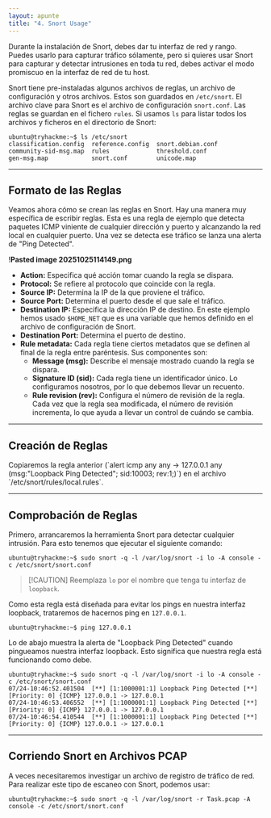 ```yaml
---
layout: apunte
title: "4. Snort Usage"
---
```


Durante la instalación de Snort, debes dar tu interfaz de red y rango. Puedes usarlo para capturar tráfico sólamente, pero si quieres usar Snort para capturar y detectar intrusiones en toda tu red, debes activar el modo promiscuo en la interfaz de red de tu host.

Snort tiene pre-instaladas algunos archivos de reglas, un archivo de configuración y otros archivos. Estos son guardados en `/etc/snort`. El archivo clave para Snort es el archivo de configuración `snort.conf`. Las reglas se guardan en el fichero `rules`. Si usamos `ls` para listar todos los archivos y ficheros en el directorio de Snort:

```shell
ubuntu@tryhackme:~$ ls /etc/snort
classification.config  reference.config  snort.debian.conf
community-sid-msg.map  rules             threshold.conf
gen-msg.map            snort.conf        unicode.map
```

-----------------------------
<h2>Formato de las Reglas</h2>
Veamos ahora cómo se crean las reglas en Snort. Hay una manera muy específica de escribir reglas. Esta es una regla de ejemplo que detecta paquetes ICMP viniente de cualquier dirección y puerto y alcanzando la red local en cualquier puerto. Una vez se detecta ese tráfico se lanza una alerta de "Ping Detected".

!**Pasted image 20251025114149.png**

- **Action:** Especifica qué acción tomar cuando la regla se dispara.
- **Protocol:** Se refiere al protocolo que coincide con la regla.
- **Source IP:** Determina la IP de la que proviene el tráfico.
- **Source Port:** Determina el puerto desde el que sale el tráfico.
- **Destination IP:** Especifica la dirección IP de destino. En este ejemplo hemos usado `$HOME_NET` que es una variable que hemos definido en el archivo de configuración de Snort.
- **Destination Port:** Determina el puerto de destino.
- **Rule metadata:** Cada regla tiene ciertos metadatos que se definen al final de la regla entre paréntesis. Sus componentes son:
	- **Message (msg):** Describe el mensaje mostrado cuando la regla se dispara.
	- **Signature ID (sid):** Cada regla tiene un identificador único. Lo configuramos nosotros, por lo que debemos llevar un recuento.
	- **Rule revision (rev):** Configura el número de revisión de la regla. Cada vez que la regla sea modificada, el número de revisión incrementa, lo que ayuda a llevar un control de cuándo se cambia.

------------------------------
<h2>Creación de Reglas</h2>
Copiaremos la regla anterior (`alert icmp any any -> 127.0.0.1 any (msg:"Loopback Ping Detected"; sid:10003; rev:1;)`) en el archivo `/etc/snort/rules/local.rules`.

----------------------------
<h2>Comprobación de Reglas</h2>
Primero, arrancaremos la herramienta Snort para detectar cualquier intrusión. Para esto tenemos que ejecutar el siguiente comando:

`ubuntu@tryhackme:~$ sudo snort -q -l /var/log/snort -i lo -A console -c /etc/snort/snort.conf`

>[!CAUTION] Reemplaza `lo` por el nombre que tenga tu interfaz de `loopback`.

Como esta regla está diseñada para evitar los pings en nuestra interfaz loopback, trataremos de hacernos ping en `127.0.0.1`.

```shell
ubuntu@tryhackme:~$ ping 127.0.0.1
```

Lo de abajo muestra la alerta de "Loopback Ping Detected" cuando pingueamos nuestra interfaz loopback. Esto significa que nuestra regla está funcionando como debe.

```shell
ubuntu@tryhackme:~$ sudo snort -q -l /var/log/snort -i lo -A console -c /etc/snort/snort.conf
07/24-10:46:52.401504  [**] [1:1000001:1] Loopback Ping Detected [**] [Priority: 0] {ICMP} 127.0.0.1 -> 127.0.0.1
07/24-10:46:53.406552  [**] [1:1000001:1] Loopback Ping Detected [**] [Priority: 0] {ICMP} 127.0.0.1 -> 127.0.0.1
07/24-10:46:54.410544  [**] [1:1000001:1] Loopback Ping Detected [**] [Priority: 0] {ICMP} 127.0.0.1 -> 127.0.0.1
```

---------------------------------
<h2>Corriendo Snort en Archivos PCAP</h2>
A veces necesitaremos investigar un archivo de registro de tráfico de red. Para realizar este tipo de escaneo con Snort, podemos usar:

```shell
ubuntu@tryhackme:~$ sudo snort -q -l /var/log/snort -r Task.pcap -A console -c /etc/snort/snort.conf
```
